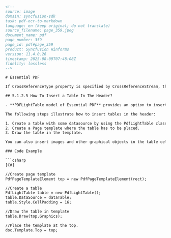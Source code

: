 ```html
<!-- 
source: image
domain: syncfusion-sdk
task: pdf-ocr-to-markdown
language: en (keep original; do not translate)
source_filename: page_359.jpeg
document_name: pdf
page_number: 359
page_id: pdf#page_359
product: Syncfusion Winforms
version: 11.4.0.26
timestamp: 2025-08-09T07:48:08Z
fidelity: lossless
-->

# Essential PDF

If CrossReferenceType property is specified by CrossReferenceStream, the cross-reference is represented by cross-reference stream. It may reduce the file size, especially if compression is turned on, but increases the file generation time.

## 5.1.2.5 How To Insert a Table In The Header?

- **PDFLightTable model of Essential PDF** provides an option to insert tables in headers by using page templates.

The following steps illustrate how to insert tables in the header:

1. Create a table with some datasource by using the PdfLightTable class.
2. Create a Page template where the table has to be placed.
3. Draw the table in the template.

You can also insert images and other graphical objects in the table cell and render it in the header.

### Code Example

```csharp
[C#]

//Create page template
PdfPageTemplateElement top = new PdfPageTemplateElement(rect);

//Create a table
PdfLightTable table = new PdfLightTable();
table.DataSource = dataTable;
table.Style.CellPadding = 16;

//Draw the table in template
table.Draw(top.Graphics);

//Place the template at the top.
doc.Template.Top = top;
```

<!-- tags: [pdf, header, table, page template] keywords: [essential pdf, table, header, page template, pdflighttable, cellpadding, graphics, template tops] -->
```